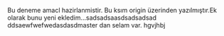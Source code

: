 Bu deneme amacl hazirlanmistir. Bu ksım origin üzerinden yazılmıştır.Ek olarak bunu yeni ekledim...sadsadsaasdsadsadsad
ddsaewfwefwedasdasdmaster dan selam var.
hgvjhbj
